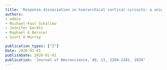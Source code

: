 ```yaml
---
title: 'Response dissociation in hierarchical cortical circuits: a unique feature of autism spectrum disorder'
authors: 
- admin
- Michael-Paul Schallmo
- Jennifer Gerdts
- Raphael A Bernier
- Scott O Murray

publication_types: ["2"]
Date: 2020-01-01
publishDate: 2020-01-01
publication: 'Journal of Neuroscience, 40, 11, 2269-2281, 2020'
---
```


